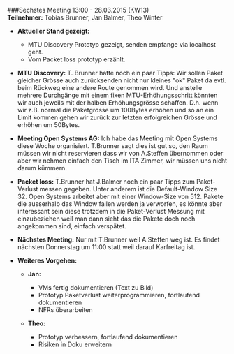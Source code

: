 ###Sechstes Meeting 13:00 - 28.03.2015 (KW13)  
**Teilnehmer:** Tobias Brunner, Jan Balmer, Theo Winter

+ **Aktueller Stand gezeigt:**
	+ MTU Discovery Prototyp gezeigt, senden empfange via localhost geht.
	+ Vom Packet loss prototyp erzählt.
	
+ **MTU Discovery:** T. Brunner hatte noch ein paar Tipps: Wir sollen Paket gleicher Grösse auch zurücksenden nicht nur kleines "ok" Paket da evtl. beim Rückweg eine andere Route genommen wird. Und anstelle mehrere Durchgänge mit einem fixen MTU-Erhöhungsschritt könnten wir auch jeweils mit der halben Erhöhungsgrösse schaffen. D.h. wenn wir z.B. normal die Paketgrösse um 100Bytes erhöhen und so an ein Limit kommen gehen wir zurück zur letzten erfolgreichen Grösse und erhöhen um 50Bytes.

+ **Meeting Open Systems AG:** Ich habe das Meeting mit Open Systems diese Woche organisiert. T.Brunner sagt dies ist gut so, den Raum müssen wir nicht reservieren dass wir von A.Steffen übernommen oder aber wir nehmen einfach den Tisch im ITA Zimmer, wir müssen uns nicht darum kümmern.

+ **Packet loss:** T.Brunner hat J.Balmer noch ein paar Tipps zum Paket-Verlust messen gegeben. Unter anderem ist die Default-Window Size 32. Open Systems arbeitet aber mit einer Window-Size von 512. Pakete die ausserhalb das Window fallen werden ja verworfen, es könnte aber interessant sein diese trotzdem in die Paket-Verlust Messung mit einzubeziehen weil man dann sieht das die Pakete doch noch angekommen sind, einfach verspätet.
	
+ **Nächstes Meeting:** Nur mit T.Brunner weil A.Steffen weg ist. Es findet nächsten Donnerstag um 11:00 statt weil darauf Karfreitag ist.

+ **Weiteres Vorgehen:**

	+ **Jan:**
		+ VMs fertig dokumentieren (Text zu Bild)
		+ Prototyp Paketverlust weiterprogrammieren, fortlaufend dokumentieren
		+ NFRs überarbeiten
		
	+ **Theo:**
		+ Prototyp verbessern, fortlaufend dokumentieren
		+ Risiken in Doku erweitern